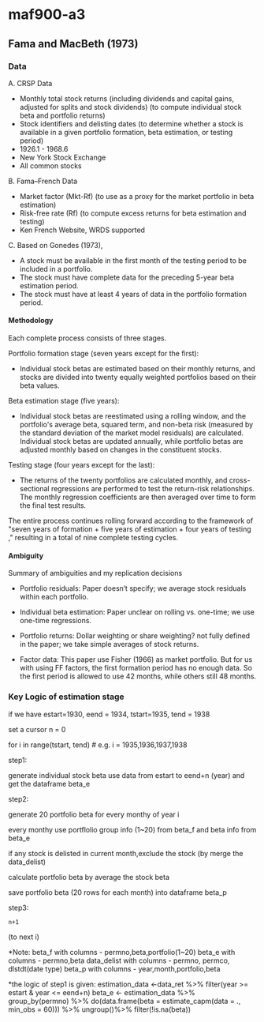 # maf900-a3

## Fama and MacBeth (1973)

### Data 

A. CRSP Data

- Monthly total stock returns (including dividends and capital gains, adjusted for splits and stock dividends) (to compute individual stock beta and portfolio returns)
- Stock identifiers and delisting dates (to determine whether a stock is available in a given portfolio formation, beta estimation, or testing period)
- 1926.1 - 1968.6
- New York Stock Exchange
- All common stocks

B. Fama–French Data

- Market factor (Mkt-Rf) (to use as a proxy for the market portfolio in beta estimation)
- Risk-free rate (Rf) (to compute excess returns for beta estimation and testing)
- Ken French Website, WRDS supported

C. Based on Gonedes (1973),

- A stock must be available in the first month of the testing period to be included in a portfolio.
- The stock must have complete data for the preceding 5-year beta estimation period.
- The stock must have at least 4 years of data in the portfolio formation period.

#### Methodology

Each complete process consists of three stages.

Portfolio formation stage (seven years except for the first):

- Individual stock betas are estimated based on their monthly returns, and stocks are divided into twenty equally weighted portfolios based on their beta values.

Beta estimation stage (five years):

- Individual stock betas are reestimated using a rolling window, and the portfolio's average beta, squared term, and non-beta risk (measured by the standard deviation of the market model residuals) are calculated. Individual stock betas are updated annually, while portfolio betas are adjusted monthly based on changes in the constituent stocks.

Testing stage (four years except for the last):

- The returns of the twenty portfolios are calculated monthly, and cross-sectional regressions are performed to test the return-risk relationships. The monthly regression coefficients are then averaged over time to form the final test results.

The entire process continues rolling forward according to the framework of "seven years of formation + five years of estimation + four years of testing ," resulting in a total of nine complete testing cycles.


#### Ambiguity

Summary of ambiguities and my replication decisions

- Portfolio residuals: Paper doesn’t specify; we average stock residuals within each portfolio.

- Individual beta estimation: Paper unclear on rolling vs. one-time; we use one-time regressions.

- Portfolio returns: Dollar weighting or share weighting? not fully defined in the paper; we take simple averages of stock returns.

- Factor data: This paper use Fisher (1966) as market portfolio. But for us with using FF factors, the first formation period has no enough data. So the first period is allowed to use 42 months, while others still 48 months.


### Key Logic of estimation stage

if we have estart=1930, eend = 1934, tstart=1935, tend = 1938

set a cursor n = 0

for i in range(tstart, tend) # e.g. i = 1935,1936,1937,1938

  step1:
  
  generate individual stock beta use data from estart to eend+n (year) and get the dataframe beta_e 
  
  step2:
  
  generate 20 portfolio beta for every monthy of year i
  
  every monthy use portflolio group info (1~20) from beta_f and beta info from beta_e
  
  if any stock is delisted in current month,exclude the stock (by merge the data_delist)
  
  calculate portfolio beta by average the stock beta
  
  save portfolio beta (20 rows for each month) into dataframe beta_p 
  
  step3:
  
    n+1
    
  (to next i)
  
  *Note:
    beta_f with columns - permno,beta,portfolio(1~20)
    beta_e with columns - permno,beta
    data_delist with columns - permno, permco, dlstdt(date type)
    beta_p with columns - year,month,portfolio,beta

  *the logic of step1 is given: 
    estimation_data <-data_ret %>% filter(year >= estart & year <= eend+n)
    beta_e <- estimation_data %>%
      group_by(permno) %>%
      do(data.frame(beta = estimate_capm(data = ., min_obs = 60))) %>%
      ungroup()%>%
      filter(!is.na(beta))